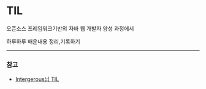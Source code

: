 # TIL

오픈소스 프레임워크기반의 자바 웹 개발자 양성 과정에서

하루하루 배운내용 정리,기록하기
<hr>
<h3>참고</h3>

* [Intergerous님 TIL](https://github.com/Integerous/TIL)
